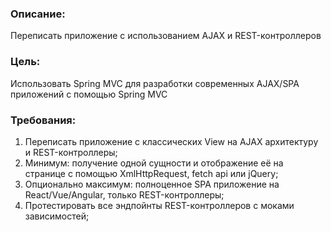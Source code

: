 ### Описание:
Переписать приложение с использованием AJAX и REST-контроллеров

### Цель:
Использовать Spring MVC для разработки современных AJAX/SPA приложений c помощью Spring MVC

### Требования:
1. Переписать приложение с классических View на AJAX архитектуру и REST-контроллеры; 
2. Минимум: получение одной сущности и отображение её на странице с помощью XmlHttpRequest, fetch api или jQuery; 
3. Опционально максимум: полноценное SPA приложение на React/Vue/Angular, только REST-контроллеры; 
4. Протестировать все эндпойнты REST-контроллеров с моками зависимостей;